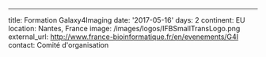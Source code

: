 ---
title: Formation Galaxy4Imaging
date: '2017-05-16' 
days: 2
continent: EU
location: Nantes, France
image: /images/logos/IFBSmallTransLogo.png
external_url: http://www.france-bioinformatique.fr/en/evenements/G4I
contact: Comité d'organisation
